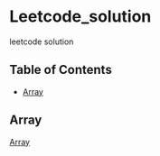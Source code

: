 # Leetcode_solution
leetcode solution

## Table of Contents

- [Array](#DFS)


## Array
 [Array](https://github.com/YushuaiJi/Leetcode_solution/tree/master/Array)
